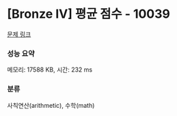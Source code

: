 # [Bronze IV] 평균 점수 - 10039 

[문제 링크](https://www.acmicpc.net/problem/10039) 

### 성능 요약

메모리: 17588 KB, 시간: 232 ms

### 분류

사칙연산(arithmetic), 수학(math)

